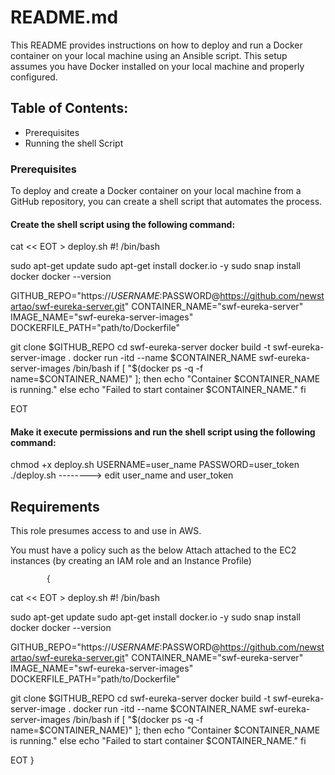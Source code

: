 README.md
=========

This README provides instructions on how to deploy and run a Docker container on your local machine using an Ansible script. This setup assumes you have Docker installed on your local machine and properly configured.

## Table of Contents:

* Prerequisites
* Running the shell Script

### Prerequisites

To deploy and create a Docker container on your local machine from a GitHub repository, you can create a shell script that automates the process.

#### Create the shell script using the following command:

cat << EOT > deploy.sh
#! /bin/bash

sudo apt-get update
sudo apt-get install docker.io -y
sudo snap install docker
docker --version

GITHUB_REPO="https://$USERNAME:$PASSWORD@https://github.com/newstartao/swf-eureka-server.git"
CONTAINER_NAME="swf-eureka-server"
IMAGE_NAME="swf-eureka-server-images"
DOCKERFILE_PATH="path/to/Dockerfile"

git clone $GITHUB_REPO
cd swf-eureka-server
docker build -t swf-eureka-server-image .
docker run -itd --name $CONTAINER_NAME swf-eureka-server-images /bin/bash
if [ "$(docker ps -q -f name=$CONTAINER_NAME)" ]; then
  echo "Container $CONTAINER_NAME is running."
else
  echo "Failed to start container $CONTAINER_NAME."
fi

EOT



#### Make it execute permissions and run the shell script using the following command:

chmod +x deploy.sh
USERNAME=user_name PASSWORD=user_token ./deploy.sh      --------> edit user_name and user_token


Requirements
------------

This role presumes access to and use in AWS.

You must have a policy such as the below Attach attached to the EC2 instances (by creating an IAM role and an Instance Profile)

			{
cat << EOT > deploy.sh
#! /bin/bash

sudo apt-get update
sudo apt-get install docker.io -y
sudo snap install docker
docker --version

GITHUB_REPO="https://$USERNAME:$PASSWORD@https://github.com/newstartao/swf-eureka-server.git"
CONTAINER_NAME="swf-eureka-server"
IMAGE_NAME="swf-eureka-server-images"
DOCKERFILE_PATH="path/to/Dockerfile"

git clone $GITHUB_REPO
cd swf-eureka-server
docker build -t swf-eureka-server-image .
docker run -itd --name $CONTAINER_NAME swf-eureka-server-images /bin/bash
if [ "$(docker ps -q -f name=$CONTAINER_NAME)" ]; then
  echo "Container $CONTAINER_NAME is running."
else
  echo "Failed to start container $CONTAINER_NAME."
fi

EOT
			}


